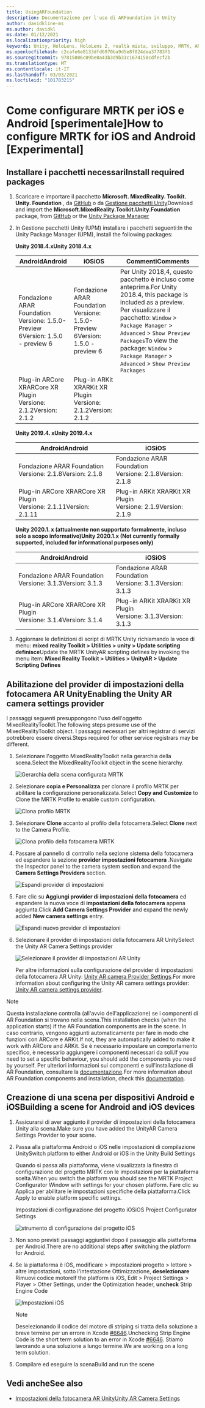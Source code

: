 ```yaml
---
title: UsingARFoundation
description: Documentazione per l'uso di ARFoundation in Unity
author: davidkline-ms
ms.author: davidkl
ms.date: 01/12/2021
ms.localizationpriority: high
keywords: Unity, HoloLens, HoloLens 2, realtà mista, sviluppo, MRTK, AR core, AR Kit
ms.openlocfilehash: c2cafe6e8133dfd6970ba9d5e8f824dea37783f1
ms.sourcegitcommit: 97815006c09be0a43b3d9b33c1674150cdfecf2b
ms.translationtype: MT
ms.contentlocale: it-IT
ms.lasthandoff: 03/03/2021
ms.locfileid: "101783215"
---
```

# <a name="how-to-configure-mrtk-for-ios-and-android-experimental"></a><span data-ttu-id="2b86d-104">Come configurare MRTK per iOS e Android [sperimentale]</span><span class="sxs-lookup"><span data-stu-id="2b86d-104">How to configure MRTK for iOS and Android [Experimental]</span></span>

## <a name="install-required-packages"></a><span data-ttu-id="2b86d-105">Installare i pacchetti necessari</span><span class="sxs-lookup"><span data-stu-id="2b86d-105">Install required packages</span></span>

1. <span data-ttu-id="2b86d-106">Scaricare e importare il pacchetto **Microsoft. MixedReality. Toolkit. Unity. Foundation** , da [GitHub](https://github.com/microsoft/MixedRealityToolkit-Unity/releases/tag/v2.3.0) o da [Gestione pacchetti Unity](../../configuration/usingupm.md)</span><span class="sxs-lookup"><span data-stu-id="2b86d-106">Download and import the **Microsoft.MixedReality.Toolkit.Unity.Foundation** package, from [GitHub](https://github.com/microsoft/MixedRealityToolkit-Unity/releases/tag/v2.3.0) or the [Unity Package Manager](../../configuration/usingupm.md)</span></span>

1. <span data-ttu-id="2b86d-107">In Gestione pacchetti Unity (UPM) installare i pacchetti seguenti:</span><span class="sxs-lookup"><span data-stu-id="2b86d-107">In the Unity Package Manager (UPM), install the following packages:</span></span>

    <span data-ttu-id="2b86d-108">**Unity 2018.4.x**</span><span class="sxs-lookup"><span data-stu-id="2b86d-108">**Unity 2018.4.x**</span></span>

    | <span data-ttu-id="2b86d-109">**Android**</span><span class="sxs-lookup"><span data-stu-id="2b86d-109">**Android**</span></span> | <span data-ttu-id="2b86d-110">**iOS**</span><span class="sxs-lookup"><span data-stu-id="2b86d-110">**iOS**</span></span> | <span data-ttu-id="2b86d-111">Commenti</span><span class="sxs-lookup"><span data-stu-id="2b86d-111">Comments</span></span> |
    | --- | --- | --- |
    | <span data-ttu-id="2b86d-112">Fondazione AR</span><span class="sxs-lookup"><span data-stu-id="2b86d-112">AR Foundation</span></span>  <br/> <span data-ttu-id="2b86d-113">Versione: 1.5.0-Preview 6</span><span class="sxs-lookup"><span data-stu-id="2b86d-113">Version: 1.5.0 - preview 6</span></span> | <span data-ttu-id="2b86d-114">Fondazione AR</span><span class="sxs-lookup"><span data-stu-id="2b86d-114">AR Foundation</span></span>  <br/> <span data-ttu-id="2b86d-115">Versione: 1.5.0-Preview 6</span><span class="sxs-lookup"><span data-stu-id="2b86d-115">Version: 1.5.0 - preview 6</span></span> | <span data-ttu-id="2b86d-116">Per Unity 2018,4, questo pacchetto è incluso come anteprima.</span><span class="sxs-lookup"><span data-stu-id="2b86d-116">For Unity 2018.4, this package is included as a preview.</span></span> <span data-ttu-id="2b86d-117">Per visualizzare il pacchetto: `Window` > `Package Manager` > `Advanced` > `Show Preview Packages`</span><span class="sxs-lookup"><span data-stu-id="2b86d-117">To view the package: `Window` > `Package Manager` > `Advanced` > `Show Preview Packages`</span></span> |
    | <span data-ttu-id="2b86d-118">Plug-in ARCore XR</span><span class="sxs-lookup"><span data-stu-id="2b86d-118">ARCore XR Plugin</span></span> <br/> <span data-ttu-id="2b86d-119">Versione: 2.1.2</span><span class="sxs-lookup"><span data-stu-id="2b86d-119">Version: 2.1.2</span></span> | <span data-ttu-id="2b86d-120">Plug-in ARKit XR</span><span class="sxs-lookup"><span data-stu-id="2b86d-120">ARKit XR Plugin</span></span> <br/> <span data-ttu-id="2b86d-121">Versione: 2.1.2</span><span class="sxs-lookup"><span data-stu-id="2b86d-121">Version: 2.1.2</span></span> | |

    <span data-ttu-id="2b86d-122">**Unity 2019.4. x**</span><span class="sxs-lookup"><span data-stu-id="2b86d-122">**Unity 2019.4.x**</span></span>

    | <span data-ttu-id="2b86d-123">**Android**</span><span class="sxs-lookup"><span data-stu-id="2b86d-123">**Android**</span></span> | <span data-ttu-id="2b86d-124">**iOS**</span><span class="sxs-lookup"><span data-stu-id="2b86d-124">**iOS**</span></span> |
    | --- | --- |
    | <span data-ttu-id="2b86d-125">Fondazione AR</span><span class="sxs-lookup"><span data-stu-id="2b86d-125">AR Foundation</span></span>  <br/> <span data-ttu-id="2b86d-126">Versione: 2.1.8</span><span class="sxs-lookup"><span data-stu-id="2b86d-126">Version: 2.1.8</span></span> |  <span data-ttu-id="2b86d-127">Fondazione AR</span><span class="sxs-lookup"><span data-stu-id="2b86d-127">AR Foundation</span></span>  <br/> <span data-ttu-id="2b86d-128">Versione: 2.1.8</span><span class="sxs-lookup"><span data-stu-id="2b86d-128">Version: 2.1.8</span></span> |
    | <span data-ttu-id="2b86d-129">Plug-in ARCore XR</span><span class="sxs-lookup"><span data-stu-id="2b86d-129">ARCore XR Plugin</span></span> <br/> <span data-ttu-id="2b86d-130">Versione: 2.1.11</span><span class="sxs-lookup"><span data-stu-id="2b86d-130">Version: 2.1.11</span></span> | <span data-ttu-id="2b86d-131">Plug-in ARKit XR</span><span class="sxs-lookup"><span data-stu-id="2b86d-131">ARKit XR Plugin</span></span> <br/> <span data-ttu-id="2b86d-132">Versione: 2.1.9</span><span class="sxs-lookup"><span data-stu-id="2b86d-132">Version: 2.1.9</span></span> |

    <span data-ttu-id="2b86d-133">**Unity 2020.1. x (attualmente non supportato formalmente, incluso solo a scopo informativo)**</span><span class="sxs-lookup"><span data-stu-id="2b86d-133">**Unity 2020.1.x (Not currently formally supported, included for informational purposes only)**</span></span>

    | <span data-ttu-id="2b86d-134">**Android**</span><span class="sxs-lookup"><span data-stu-id="2b86d-134">**Android**</span></span> | <span data-ttu-id="2b86d-135">**iOS**</span><span class="sxs-lookup"><span data-stu-id="2b86d-135">**iOS**</span></span> |
    | --- | --- |
    | <span data-ttu-id="2b86d-136">Fondazione AR</span><span class="sxs-lookup"><span data-stu-id="2b86d-136">AR Foundation</span></span>  <br/> <span data-ttu-id="2b86d-137">Versione: 3.1.3</span><span class="sxs-lookup"><span data-stu-id="2b86d-137">Version: 3.1.3</span></span> |  <span data-ttu-id="2b86d-138">Fondazione AR</span><span class="sxs-lookup"><span data-stu-id="2b86d-138">AR Foundation</span></span>  <br/> <span data-ttu-id="2b86d-139">Versione: 3.1.3</span><span class="sxs-lookup"><span data-stu-id="2b86d-139">Version: 3.1.3</span></span> |
    | <span data-ttu-id="2b86d-140">Plug-in ARCore XR</span><span class="sxs-lookup"><span data-stu-id="2b86d-140">ARCore XR Plugin</span></span> <br/> <span data-ttu-id="2b86d-141">Versione: 3.1.4</span><span class="sxs-lookup"><span data-stu-id="2b86d-141">Version: 3.1.4</span></span> | <span data-ttu-id="2b86d-142">Plug-in ARKit XR</span><span class="sxs-lookup"><span data-stu-id="2b86d-142">ARKit XR Plugin</span></span> <br/> <span data-ttu-id="2b86d-143">Versione: 3.1.3</span><span class="sxs-lookup"><span data-stu-id="2b86d-143">Version: 3.1.3</span></span> |

1. <span data-ttu-id="2b86d-144">Aggiornare le definizioni di script di MRTK Unity richiamando la voce di menu: **mixed reality Toolkit > Utilities > unity > Update scripting definisce**</span><span class="sxs-lookup"><span data-stu-id="2b86d-144">Update the MRTK UnityAR scripting defines by invoking the menu item: **Mixed Reality Toolkit > Utilities > UnityAR > Update Scripting Defines**</span></span>

## <a name="enabling-the-unity-ar-camera-settings-provider"></a><span data-ttu-id="2b86d-145">Abilitazione del provider di impostazioni della fotocamera AR Unity</span><span class="sxs-lookup"><span data-stu-id="2b86d-145">Enabling the Unity AR camera settings provider</span></span>

<span data-ttu-id="2b86d-146">I passaggi seguenti presuppongono l'uso dell'oggetto MixedRealityToolkit.</span><span class="sxs-lookup"><span data-stu-id="2b86d-146">The following steps presume use of the MixedRealityToolkit object.</span></span> <span data-ttu-id="2b86d-147">I passaggi necessari per altri registrar di servizi potrebbero essere diversi.</span><span class="sxs-lookup"><span data-stu-id="2b86d-147">Steps required for other service registrars may be different.</span></span>

1. <span data-ttu-id="2b86d-148">Selezionare l'oggetto MixedRealityToolkit nella gerarchia della scena.</span><span class="sxs-lookup"><span data-stu-id="2b86d-148">Select the MixedRealityToolkit object in the scene hierarchy.</span></span>

    ![Gerarchia della scena configurata MRTK](../images/MRTK_ConfiguredHierarchy.png)

1. <span data-ttu-id="2b86d-150">Selezionare **copia e Personalizza** per clonare il profilo MRTK per abilitare la configurazione personalizzata.</span><span class="sxs-lookup"><span data-stu-id="2b86d-150">Select **Copy and Customize** to Clone the MRTK Profile to enable custom configuration.</span></span>

    ![Clona profilo MRTK](../images/camera-system/CloneProfileARFoundation.png)

1. <span data-ttu-id="2b86d-152">Selezionare **Clone** accanto al profilo della fotocamera.</span><span class="sxs-lookup"><span data-stu-id="2b86d-152">Select **Clone** next to the Camera Profile.</span></span>

    ![Clona profilo della fotocamera MRTK](../images/camera-system/CloneCameraProfileARFoundation.png)

1. <span data-ttu-id="2b86d-154">Passare al pannello di controllo nella sezione sistema della fotocamera ed espandere la sezione **provider impostazioni fotocamera** .</span><span class="sxs-lookup"><span data-stu-id="2b86d-154">Navigate the Inspector panel to the camera system section and expand the **Camera Settings Providers** section.</span></span>

    ![Espandi provider di impostazioni](../images/camera-system/ExpandProviders.png)

1. <span data-ttu-id="2b86d-156">Fare clic su **Aggiungi provider di impostazioni della fotocamera** ed espandere la nuova voce di **impostazioni della fotocamera** appena aggiunta.</span><span class="sxs-lookup"><span data-stu-id="2b86d-156">Click **Add Camera Settings Provider** and expand the newly added **New camera settings** entry.</span></span>

    ![Espandi nuovo provider di impostazioni](../images/camera-system/ExpandNewProvider.png)

1. <span data-ttu-id="2b86d-158">Selezionare il provider di impostazioni della fotocamera AR Unity</span><span class="sxs-lookup"><span data-stu-id="2b86d-158">Select the Unity AR Camera Settings provider</span></span>

    ![Selezionare il provider di impostazioni AR Unity](../images/camera-system/SelectUnityArSettings.png)

    <span data-ttu-id="2b86d-160">Per altre informazioni sulla configurazione del provider di impostazioni della fotocamera AR Unity: [Unity AR camera Provider Settings](../camera-system/unity-ar-camera-settings.md).</span><span class="sxs-lookup"><span data-stu-id="2b86d-160">For more information about configuring the Unity AR camera settings provider: [Unity AR camera settings provider](../camera-system/unity-ar-camera-settings.md).</span></span>

> [!NOTE]
> <span data-ttu-id="2b86d-161">Questa installazione controlla (all'avvio dell'applicazione) se i componenti di AR Foundation si trovano nella scena.</span><span class="sxs-lookup"><span data-stu-id="2b86d-161">This installation checks (when the application starts) if the AR Foundation components are in the scene.</span></span> <span data-ttu-id="2b86d-162">In caso contrario, vengono aggiunti automaticamente per fare in modo che funzioni con ARCore e ARKit.</span><span class="sxs-lookup"><span data-stu-id="2b86d-162">If not, they are automatically added to make it work with ARCore and ARKit.</span></span>
> <span data-ttu-id="2b86d-163">Se è necessario impostare un comportamento specifico, è necessario aggiungere i componenti necessari da soli.</span><span class="sxs-lookup"><span data-stu-id="2b86d-163">If you need to set a specific behaviour, you should add the components you need by yourself.</span></span>
> <span data-ttu-id="2b86d-164">Per ulteriori informazioni sui componenti e sull'installazione di AR Foundation, consultare la [documentazione](https://docs.unity3d.com/Packages/com.unity.xr.arfoundation@2.2/manual/index.html#samples).</span><span class="sxs-lookup"><span data-stu-id="2b86d-164">For more information about AR Foundation components and installation, check this [documentation](https://docs.unity3d.com/Packages/com.unity.xr.arfoundation@2.2/manual/index.html#samples).</span></span>

## <a name="building-a-scene-for-android-and-ios-devices"></a><span data-ttu-id="2b86d-165">Creazione di una scena per dispositivi Android e iOS</span><span class="sxs-lookup"><span data-stu-id="2b86d-165">Building a scene for Android and iOS devices</span></span>

1. <span data-ttu-id="2b86d-166">Assicurarsi di aver aggiunto il provider di impostazioni della fotocamera Unity alla scena.</span><span class="sxs-lookup"><span data-stu-id="2b86d-166">Make sure you have added the UnityAR Camera Settings Provider to your scene.</span></span>

1. <span data-ttu-id="2b86d-167">Passa alla piattaforma Android o iOS nelle impostazioni di compilazione Unity</span><span class="sxs-lookup"><span data-stu-id="2b86d-167">Switch platform to either Android or iOS in the Unity Build Settings</span></span>

    <span data-ttu-id="2b86d-168">Quando si passa alla piattaforma, viene visualizzata la finestra di configurazione del progetto MRTK con le impostazioni per la piattaforma scelta.</span><span class="sxs-lookup"><span data-stu-id="2b86d-168">When you switch the platform you should see the MRTK Project Configurator Window with settings for your chosen platform.</span></span>  <span data-ttu-id="2b86d-169">Fare clic su Applica per abilitare le impostazioni specifiche della piattaforma.</span><span class="sxs-lookup"><span data-stu-id="2b86d-169">Click Apply to enable platform specific settings.</span></span>

    <span data-ttu-id="2b86d-170">Impostazioni di configurazione del progetto iOS</span><span class="sxs-lookup"><span data-stu-id="2b86d-170">iOS Project Configurator Settings</span></span>

    ![strumento di configurazione del progetto iOS](../images/camera-system/MRTKProjectConfigurator.png)

1. <span data-ttu-id="2b86d-172">Non sono previsti passaggi aggiuntivi dopo il passaggio alla piattaforma per Android.</span><span class="sxs-lookup"><span data-stu-id="2b86d-172">There are no additional steps after switching the platform for Android.</span></span>

1. <span data-ttu-id="2b86d-173">Se la piattaforma è iOS, modificare > impostazioni progetto > lettore > altre impostazioni, sotto l'intestazione Ottimizzazione, **deselezionare** Rimuovi codice motore</span><span class="sxs-lookup"><span data-stu-id="2b86d-173">If the platform is iOS, Edit > Project Settings > Player > Other Settings, under the Optimization header, **uncheck** Strip Engine Code</span></span>

    ![Impostazioni iOS](../images/camera-system/UncheckStripEngineCodeiOS.png)

    > [!NOTE]
    > <span data-ttu-id="2b86d-175">Deselezionando il codice del motore di striping si tratta della soluzione a breve termine per un errore in Xcode [#6646](https://github.com/microsoft/MixedRealityToolkit-Unity/issues/6646).</span><span class="sxs-lookup"><span data-stu-id="2b86d-175">Unchecking Strip Engine Code is the short term solution to an error in Xcode [#6646](https://github.com/microsoft/MixedRealityToolkit-Unity/issues/6646).</span></span>  <span data-ttu-id="2b86d-176">Stiamo lavorando a una soluzione a lungo termine.</span><span class="sxs-lookup"><span data-stu-id="2b86d-176">We are working on a long term solution.</span></span>

1. <span data-ttu-id="2b86d-177">Compilare ed eseguire la scena</span><span class="sxs-lookup"><span data-stu-id="2b86d-177">Build and run the scene</span></span>

## <a name="see-also"></a><span data-ttu-id="2b86d-178">Vedi anche</span><span class="sxs-lookup"><span data-stu-id="2b86d-178">See also</span></span>

- [<span data-ttu-id="2b86d-179">Impostazioni della fotocamera AR Unity</span><span class="sxs-lookup"><span data-stu-id="2b86d-179">Unity AR Camera Settings</span></span>](../camera-system/unity-ar-camera-settings.md)

